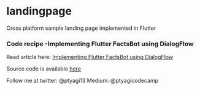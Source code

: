 # landingpage

Cross platform sample landing page implemented in Flutter

### Code recipe -Implementing Flutter FactsBot using DialogFlow

Read article here: [Implementing Flutter FactsBot using DialogFlow](https://ptyagicodecamp.github.io/implementing-flutter-factsbot-using-dialogflow.html)

Source code is available [here](https://github.com/ptyagicodecamp/x-flutter-landingpage/tree/flutter-facts-native)

Follow me at twitter: @ptyagi13
Medium: @ptyagicodecamp